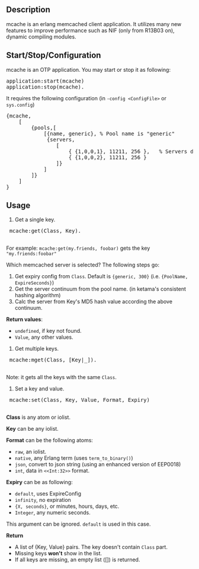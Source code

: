 ## Description

mcache is an erlang memcached client application. It utilizes many new features to 
improve performance such as NIF (only from R13B03 on), dynamic compiling 
modules.

## Start/Stop/Configuration

mcache is an OTP application. You may start or stop it as following:
<pre>
application:start(mcache)
application:stop(mcache).
</pre>

It requires the following configuration (in `-config <ConfigFile>` or `sys.config`)
<pre>
{mcache,
	[
		{pools,[
			[{name, generic}, % Pool name is "generic"
			 {servers, 
				[ 
					{ {1,0,0,1}, 11211, 256 },   % Servers definition. IP address should be in {A,B,C,D} format
					{ {1,0,0,2}, 11211, 256 }
                ]}
			]
		]}
	]
}
</pre>

## Usage

1. Get a single key.
 <pre>
 mcache:get(Class, Key).
 </pre>
 For example: `mcache:get(my.friends, foobar)` gets the key `"my.friends:foobar"`
 
 Which memcached server is selected? The following steps go:
 1. Get expiry config from `Class`.  Default is `{generic, 300}` (i.e. `{PoolName, ExpireSeconds}`)
 1. Get the server continuum from the pool name. (in ketama's consistent hashing algorithm)
 1. Calc the server from Key's MD5 hash value according the above continuum.
   
 **Return values**:
 - `undefined`, if key not found.
 - `Value`, any other values.


1. Get multiple keys.
 <pre>
 mcache:mget(Class, [Key|_]).
 </pre>

 Note: it gets all the keys with the same `Class`. 

1. Set a key and value.
 <pre>
 mcache:set(Class, Key, Value, Format, Expiry)
 </pre>

 **Class** is any atom or iolist.

 **Key** can be any iolist.

 **Format** can be the following atoms:
 - `raw`, an iolist.
 - `native`, any Erlang term (uses `term_to_binary()`)
 - `json`, convert to json string (using an enhanced version of EEP0018)
 - `int`, data in `<<Int:32>>` format.

 **Expiry** can be as following:
 - `default`, uses ExpireConfig
 - `infinity`, no expiration
 - `{X, seconds}`, or minutes, hours, days, etc.
 - `Integer`, any numeric seconds.

 This argument can be ignored. `default` is used in this case.

 **Return** 
 * A list of {Key, Value} pairs. The key doesn't contain `Class` part. 
 * Missing keys **won't** show in the list.
 * If all keys are missing, an empty list ([]) is returned.